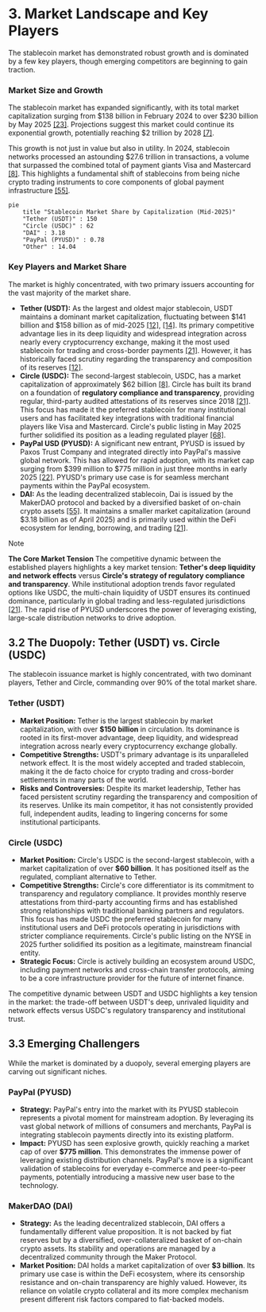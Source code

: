 # 3. Market Landscape and Key Players

The stablecoin market has demonstrated robust growth and is dominated by a few key players, though emerging competitors are beginning to gain traction.

### Market Size and Growth

The stablecoin market has expanded significantly, with its total market capitalization surging from $138 billion in February 2024 to over $230 billion by May 2025 [\[23\]](Resources/10_Central_Bibliography.md#23). Projections suggest this market could continue its exponential growth, potentially reaching $2 trillion by 2028 [\[7\]](Resources/10_Central_Bibliography.md#7).

This growth is not just in value but also in utility. In 2024, stablecoin networks processed an astounding $27.6 trillion in transactions, a volume that surpassed the combined total of payment giants Visa and Mastercard [\[8\]](Resources/10_Central_Bibliography.md#8). This highlights a fundamental shift of stablecoins from being niche crypto trading instruments to core components of global payment infrastructure [\[55\]](Resources/10_Central_Bibliography.md#55).

```mermaid
pie
    title "Stablecoin Market Share by Capitalization (Mid-2025)"
    "Tether (USDT)" : 150
    "Circle (USDC)" : 62
    "DAI" : 3.18
    "PayPal (PYUSD)" : 0.78
    "Other" : 14.04
```

### Key Players and Market Share

The market is highly concentrated, with two primary issuers accounting for the vast majority of the market share.

*   **Tether (USDT):** As the largest and oldest major stablecoin, USDT maintains a dominant market capitalization, fluctuating between $141 billion and $158 billion as of mid-2025 [\[12\]](Resources/10_Central_Bibliography.md#12), [\[14\]](Resources/10_Central_Bibliography.md#14). Its primary competitive advantage lies in its deep liquidity and widespread integration across nearly every cryptocurrency exchange, making it the most used stablecoin for trading and cross-border payments [\[21\]](Resources/10_Central_Bibliography.md#21). However, it has historically faced scrutiny regarding the transparency and composition of its reserves [\[12\]](Resources/10_Central_Bibliography.md#12).
*   **Circle (USDC):** The second-largest stablecoin, USDC, has a market capitalization of approximately $62 billion [\[8\]](Resources/10_Central_Bibliography.md#8). Circle has built its brand on a foundation of **regulatory compliance and transparency**, providing regular, third-party audited attestations of its reserves since 2018 [\[21\]](Resources/10_Central_Bibliography.md#21). This focus has made it the preferred stablecoin for many institutional users and has facilitated key integrations with traditional financial players like Visa and Mastercard. Circle's public listing in May 2025 further solidified its position as a leading regulated player [\[68\]](Resources/10_Central_Bibliography.md#68).
*   **PayPal USD (PYUSD):** A significant new entrant, PYUSD is issued by Paxos Trust Company and integrated directly into PayPal's massive global network. This has allowed for rapid adoption, with its market cap surging from $399 million to $775 million in just three months in early 2025 [\[22\]](Resources/10_Central_Bibliography.md#22). PYUSD's primary use case is for seamless merchant payments within the PayPal ecosystem.
*   **DAI:** As the leading decentralized stablecoin, Dai is issued by the MakerDAO protocol and backed by a diversified basket of on-chain crypto assets [\[55\]](Resources/10_Central_Bibliography.md#55). It maintains a smaller market capitalization (around $3.18 billion as of April 2025) and is primarily used within the DeFi ecosystem for lending, borrowing, and trading [\[21\]](Resources/10_Central_Bibliography.md#21).

> [!NOTE]
> **The Core Market Tension**
> The competitive dynamic between the established players highlights a key market tension: **Tether's deep liquidity and network effects** versus **Circle's strategy of regulatory compliance and transparency**. While institutional adoption trends favor regulated options like USDC, the multi-chain liquidity of USDT ensures its continued dominance, particularly in global trading and less-regulated jurisdictions [\[21\]](Resources/10_Central_Bibliography.md#21). The rapid rise of PYUSD underscores the power of leveraging existing, large-scale distribution networks to drive adoption.

## 3.2 The Duopoly: Tether (USDT) vs. Circle (USDC)

The stablecoin issuance market is highly concentrated, with two dominant players, Tether and Circle, commanding over 90% of the total market share.

### Tether (USDT)

*   **Market Position:** Tether is the largest stablecoin by market capitalization, with over **$150 billion** in circulation. Its dominance is rooted in its first-mover advantage, deep liquidity, and widespread integration across nearly every cryptocurrency exchange globally.
*   **Competitive Strengths:** USDT's primary advantage is its unparalleled network effect. It is the most widely accepted and traded stablecoin, making it the de facto choice for crypto trading and cross-border settlements in many parts of the world.
*   **Risks and Controversies:** Despite its market leadership, Tether has faced persistent scrutiny regarding the transparency and composition of its reserves. Unlike its main competitor, it has not consistently provided full, independent audits, leading to lingering concerns for some institutional participants.

### Circle (USDC)

*   **Market Position:** Circle's USDC is the second-largest stablecoin, with a market capitalization of over **$60 billion**. It has positioned itself as the regulated, compliant alternative to Tether.
*   **Competitive Strengths:** Circle's core differentiator is its commitment to transparency and regulatory compliance. It provides monthly reserve attestations from third-party accounting firms and has established strong relationships with traditional banking partners and regulators. This focus has made USDC the preferred stablecoin for many institutional users and DeFi protocols operating in jurisdictions with stricter compliance requirements. Circle's public listing on the NYSE in 2025 further solidified its position as a legitimate, mainstream financial entity.
*   **Strategic Focus:** Circle is actively building an ecosystem around USDC, including payment networks and cross-chain transfer protocols, aiming to be a core infrastructure provider for the future of internet finance.

The competitive dynamic between USDT and USDC highlights a key tension in the market: the trade-off between USDT's deep, unrivaled liquidity and network effects versus USDC's regulatory transparency and institutional trust.

## 3.3 Emerging Challengers

While the market is dominated by a duopoly, several emerging players are carving out significant niches.

### PayPal (PYUSD)

*   **Strategy:** PayPal's entry into the market with its PYUSD stablecoin represents a pivotal moment for mainstream adoption. By leveraging its vast global network of millions of consumers and merchants, PayPal is integrating stablecoin payments directly into its existing platform.
*   **Impact:** PYUSD has seen explosive growth, quickly reaching a market cap of over **$775 million**. This demonstrates the immense power of leveraging existing distribution channels. PayPal's move is a significant validation of stablecoins for everyday e-commerce and peer-to-peer payments, potentially introducing a massive new user base to the technology.

### MakerDAO (DAI)

*   **Strategy:** As the leading decentralized stablecoin, DAI offers a fundamentally different value proposition. It is not backed by fiat reserves but by a diversified, over-collateralized basket of on-chain crypto assets. Its stability and operations are managed by a decentralized community through the Maker Protocol.
*   **Market Position:** DAI holds a market capitalization of over **$3 billion**. Its primary use case is within the DeFi ecosystem, where its censorship resistance and on-chain transparency are highly valued. However, its reliance on volatile crypto collateral and its more complex mechanism present different risk factors compared to fiat-backed models.
